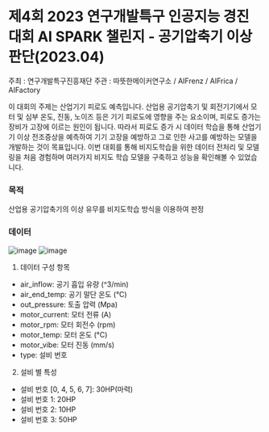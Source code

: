 # 제4회 2023 연구개발특구 인공지능 경진대회 AI SPARK 챌린지 - 공기압축기 이상 판단(2023.04)
주최 : 연구개발특구진흥재단
주관 : 따뜻한메이커연구소 / AIFrenz / AIFrica / AIFactory

이 대회의 주제는 산업기기 피로도 예측입니다. 산업용 공기압축기 및 회전기기에서 모터 및 심부 온도, 진동, 노이즈 등은 기기 피로도에 영향을 주는 요소이며, 피로도 증가는 장비가 고장에 이르는 원인이 됩니다. 따라서 피로도 증가 시 데이터 학습을 통해 산업기기 이상 전조증상을 예측하여 기기 고장을 예방하고 그로 인한 사고를 예방하는 모델을 개발하는 것이 목표입니다. 이번 대회를 통해 비지도학습을 위한 데이터 전처리 및 모델링을 처음 경험하며 여러가지 비지도 학습 모델을 구축하고 성능을 확인해볼 수 있었습니다.

### 목적
산업용 공기압축기의 이상 유무를 비지도학습 방식을 이용하여 판정

### 데이터

![image](https://user-images.githubusercontent.com/116613061/235563388-c48bae1b-cad7-4276-878c-d80910324062.png)
![image](https://user-images.githubusercontent.com/116613061/235563394-5cac9184-53a2-4905-bec2-d1c55d91b591.png)

1.	데이터 구성 항목
-	air_inflow: 공기 흡입 유량 (^3/min)
-	air_end_temp: 공기 말단 온도 (°C)
-	out_pressure: 토출 압력 (Mpa)
-	motor_current: 모터 전류 (A)
-	motor_rpm: 모터 회전수 (rpm)
-	motor_temp: 모터 온도 (°C)
-	motor_vibe: 모터 진동 (mm/s)
-	type: 설비 번호
2.	설비 별 특성
-	설비 번호 [0, 4, 5, 6, 7]: 30HP(마력)
-	설비 번호 1: 20HP
-	설비 번호 2: 10HP
-	설비 번호 3: 50HP
